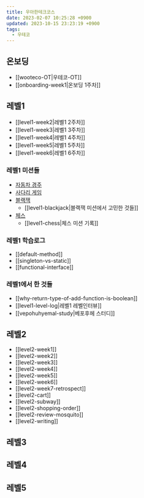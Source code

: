 ```yaml
---
title: 우아한테크코스
date: 2023-02-07 10:25:28 +0900
updated: 2023-10-15 23:23:19 +0900
tags:
  - 우테코
---
```

## 온보딩

* [[wooteco-OT|우테코-OT]]
* [[onboarding-week1|온보딩 1주차]]

## 레벨1

* [[level1-week2|레벨1 2주차]]
* [[level1-week3|레벨1 3주차]]
* [[level1-week4|레벨1 4주차]]
* [[level1-week5|레벨1 5주차]]
* [[level1-week6|레벨1 6주차]]

### 레벨1 미션들

* [자동차 경주](https://github.com/Cyma-s/java-racingcar)
* [사다리 게임](https://github.com/Cyma-s/java-ladder)
* [블랙잭](https://github.com/Cyma-s/java-blackjack)
  * [[level1-blackjack|블랙잭 미션에서 고민한 것들]]
* [체스](https://github.com/Cyma-s/java-chess)
  * [[level1-chess|체스 미션 기록]]

### 레벨1 학습로그

* [[default-method]]
* [[singleton-vs-static]]
* [[functional-interface]]

### 레벨1에서 한 것들

- [[why-return-type-of-add-function-is-boolean]]
- [[level1-level-log|레벨1 레벨인터뷰]]
- [[vepohuhyemal-study|베포후헤 스터디]]

## 레벨2

- [[level2-week1]]
- [[level2-week2]]
- [[level2-week3]]
- [[level2-week4]]
- [[level2-week5]]
- [[level2-week6]]
- [[level2-week7-retrospect]]
- [[level2-cart]]
- [[level2-subway]]
- [[level2-shopping-order]]
- [[level2-review-mosquito]]
- [[level2-writing]]

## 레벨3

## 레벨4

## 레벨5
